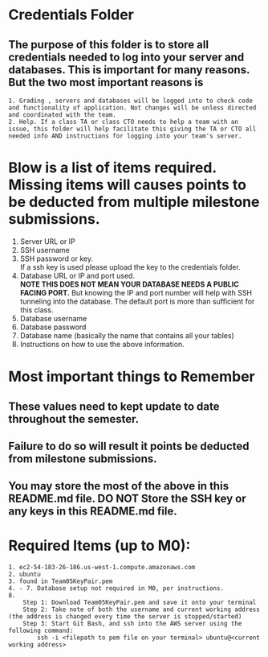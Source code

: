 # Credentials Folder

## The purpose of this folder is to store all credentials needed to log into your server and databases. This is important for many reasons. But the two most important reasons is
    1. Grading , servers and databases will be logged into to check code and functionality of application. Not changes will be unless directed and coordinated with the team.
    2. Help. If a class TA or class CTO needs to help a team with an issue, this folder will help facilitate this giving the TA or CTO all needed info AND instructions for logging into your team's server. 


# Blow is a list of items required. Missing items will causes points to be deducted from multiple milestone submissions.

1. Server URL or IP
2. SSH username
3. SSH password or key.
    <br> If a ssh key is used please upload the key to the credentials folder.
4. Database URL or IP and port used.
    <br><strong> NOTE THIS DOES NOT MEAN YOUR DATABASE NEEDS A PUBLIC FACING PORT.</strong> But knowing the IP and port number will help with SSH tunneling into the database. The default port is more than sufficient for this class.
5. Database username
6. Database password
7. Database name (basically the name that contains all your tables)
8. Instructions on how to use the above information.

# Most important things to Remember
## These values need to kept update to date throughout the semester. <br>
## <strong>Failure to do so will result it points be deducted from milestone submissions.</strong><br>
## You may store the most of the above in this README.md file. DO NOT Store the SSH key or any keys in this README.md file.

# Required Items (up to M0):
    1. ec2-54-183-26-186.us-west-1.compute.amazonaws.com
    2. ubuntu
    3. found in Team05KeyPair.pem
    4. - 7. Database setup not required in M0, per instructions.
    8. 
        Step 1: Download Team05KeyPair.pem and save it onto your terminal
        Step 2: Take note of both the username and current working address (the address is changed every time the server is stopped/started)
        Step 3: Start Git Bash, and ssh into the AWS server using the following command:
            ssh -i <filepath to pem file on your terminal> ubuntu@<current working address>
